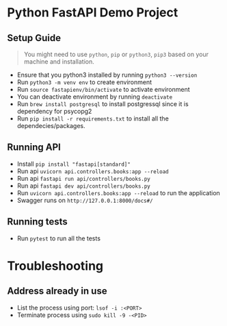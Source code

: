 # Python FastAPI Demo Project

## Setup Guide

> You might need to use `python`, `pip` or `python3`, `pip3` based on your machine and installation.

- Ensure that you python3 installed by running `python3 --version`
- Run `python3 -m venv env` to create environment
- Run `source fastapienv/bin/activate` to activate environment
- You can deactivate environment by running `deactivate`
- Run `brew install postgresql` to install postgressql since it is dependency for psycopg2
- Run `pip install -r requirements.txt` to install all the dependecies/packages.

## Running API

- Install `pip install "fastapi[standard]"`
- Run api `uvicorn api.controllers.books:app --reload`
- Run api `fastapi run api/controllers/books.py`
- Run api `fastapi dev api/controllers/books.py`
- Run `uvicorn api.controllers.books:app --reload` to run the application
- Swagger runs on `http://127.0.0.1:8000/docs#/`

## Running tests

- Run `pytest` to run all the tests

# Troubleshooting

## Address already in use

- List the process using port: `lsof -i :<PORT>`
- Terminate process using `sudo kill -9 -<PID>`
